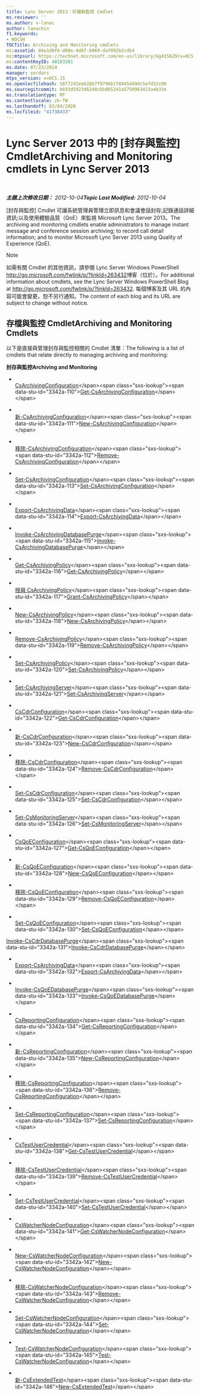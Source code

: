 ```yaml
---
title: Lync Server 2013：存檔與監控 Cmdlet
ms.reviewer: ''
ms.author: v-lanac
author: lanachin
f1.keywords:
- NOCSH
TOCTitle: Archiving and Monitoring cmdlets
ms:assetid: 04e1d0f6-d00e-4d8f-b969-daf092b2cdb4
ms:mtpsurl: https://technet.microsoft.com/en-us/library/Gg415629(v=OCS.15)
ms:contentKeyID: 48183281
ms.date: 07/23/2014
manager: serdars
mtps_version: v=OCS.15
ms.openlocfilehash: 58f7242ee62bb7f9796b1f8445d49dc5efd32c06
ms.sourcegitcommit: b693d5923d6240cbb865241a5750963423a4b33e
ms.translationtype: MT
ms.contentlocale: zh-TW
ms.lasthandoff: 02/04/2020
ms.locfileid: "41738433"
---
```

<div data-xmlns="http://www.w3.org/1999/xhtml">

<div class="topic" data-xmlns="http://www.w3.org/1999/xhtml" data-msxsl="urn:schemas-microsoft-com:xslt" data-cs="http://msdn.microsoft.com/en-us/">

<div data-asp="http://msdn2.microsoft.com/asp">

# <a name="archiving-and-monitoring-cmdlets-in-lync-server-2013"></a><span data-ttu-id="3342a-102">Lync Server 2013 中的 [封存與監控] Cmdlet</span><span class="sxs-lookup"><span data-stu-id="3342a-102">Archiving and Monitoring cmdlets in Lync Server 2013</span></span>

</div>

<div id="mainSection">

<div id="mainBody">

<span> </span>

<span data-ttu-id="3342a-103">_**主題上次修改日期：** 2012-10-04_</span><span class="sxs-lookup"><span data-stu-id="3342a-103">_**Topic Last Modified:** 2012-10-04_</span></span>

<span data-ttu-id="3342a-104">[封存與監控] Cmdlet 可讓系統管理員管理立即訊息和會議會話封存;記錄通話詳細資訊;以及使用體驗品質（QoE）來監視 Microsoft Lync Server 2013。</span><span class="sxs-lookup"><span data-stu-id="3342a-104">The archiving and monitoring cmdlets enable administrators to manage instant message and conference session archiving; to record call detail information; and to monitor Microsoft Lync Server 2013 using Quality of Experience (QoE).</span></span>


> [!NOTE]
> <span data-ttu-id="3342a-105">如需有關 Cmdlet 的其他資訊，請參閱&nbsp;Lync Server Windows PowerShell <A href="http://go.microsoft.com/fwlink/p/?linkid=263432">http://go.microsoft.com/fwlink/p/?linkId=263432</A>博客（位於）。</span><span class="sxs-lookup"><span data-stu-id="3342a-105">For additional information about cmdlets, see the Lync Server&nbsp;Windows PowerShell Blog at <A href="http://go.microsoft.com/fwlink/p/?linkid=263432">http://go.microsoft.com/fwlink/p/?linkId=263432</A>.</span></span> <span data-ttu-id="3342a-106">每個博客及其 URL 的內容可能會變更，恕不另行通知。</span><span class="sxs-lookup"><span data-stu-id="3342a-106">The content of each blog and its URL are subject to change without notice.</span></span>



<div>

## <a name="archiving-and-monitoring-cmdlets"></a><span data-ttu-id="3342a-107">存檔與監控 Cmdlet</span><span class="sxs-lookup"><span data-stu-id="3342a-107">Archiving and Monitoring Cmdlets</span></span>

<span data-ttu-id="3342a-108">以下是直接與管理封存與監控相關的 Cmdlet 清單：</span><span class="sxs-lookup"><span data-stu-id="3342a-108">The following is a list of cmdlets that relate directly to managing archiving and monitoring:</span></span>

<span data-ttu-id="3342a-109">**封存與監控**</span><span class="sxs-lookup"><span data-stu-id="3342a-109">**Archiving and Monitoring**</span></span>

  - <span></span>  
    <span data-ttu-id="3342a-110">[CsArchivingConfiguration](https://technet.microsoft.com/en-us/library/Gg399012(v=OCS.15))</span><span class="sxs-lookup"><span data-stu-id="3342a-110">[Get-CsArchivingConfiguration](https://technet.microsoft.com/en-us/library/Gg399012(v=OCS.15))</span></span>

  - <span></span>  
    <span data-ttu-id="3342a-111">[新-CsArchivingConfiguration](https://technet.microsoft.com/en-us/library/Gg398471(v=OCS.15))</span><span class="sxs-lookup"><span data-stu-id="3342a-111">[New-CsArchivingConfiguration](https://technet.microsoft.com/en-us/library/Gg398471(v=OCS.15))</span></span>

  - <span></span>  
    <span data-ttu-id="3342a-112">[移除-CsArchivingConfiguration](https://technet.microsoft.com/en-us/library/Gg398951(v=OCS.15))</span><span class="sxs-lookup"><span data-stu-id="3342a-112">[Remove-CsArchivingConfiguration](https://technet.microsoft.com/en-us/library/Gg398951(v=OCS.15))</span></span>

  - <span></span>  
    <span data-ttu-id="3342a-113">[Set-CsArchivingConfiguration](https://technet.microsoft.com/en-us/library/Gg413030(v=OCS.15))</span><span class="sxs-lookup"><span data-stu-id="3342a-113">[Set-CsArchivingConfiguration](https://technet.microsoft.com/en-us/library/Gg413030(v=OCS.15))</span></span>

<!-- end list -->

  - <span></span>  
    <span data-ttu-id="3342a-114">[Export-CsArchivingData](https://technet.microsoft.com/en-us/library/Gg398452(v=OCS.15))</span><span class="sxs-lookup"><span data-stu-id="3342a-114">[Export-CsArchivingData](https://technet.microsoft.com/en-us/library/Gg398452(v=OCS.15))</span></span>

<!-- end list -->

  - <span></span>  
    <span data-ttu-id="3342a-115">[Invoke-CsArchivingDatabasePurge](https://technet.microsoft.com/en-us/library/JJ204627(v=OCS.15))</span><span class="sxs-lookup"><span data-stu-id="3342a-115">[Invoke-CsArchivingDatabasePurge](https://technet.microsoft.com/en-us/library/JJ204627(v=OCS.15))</span></span>

<!-- end list -->

  - <span></span>  
    <span data-ttu-id="3342a-116">[Get-CsArchivingPolicy](https://technet.microsoft.com/en-us/library/Gg425731(v=OCS.15))</span><span class="sxs-lookup"><span data-stu-id="3342a-116">[Get-CsArchivingPolicy](https://technet.microsoft.com/en-us/library/Gg425731(v=OCS.15))</span></span>

  - <span></span>  
    <span data-ttu-id="3342a-117">[授與 CsArchivingPolicy](https://technet.microsoft.com/en-us/library/Gg398475(v=OCS.15))</span><span class="sxs-lookup"><span data-stu-id="3342a-117">[Grant-CsArchivingPolicy](https://technet.microsoft.com/en-us/library/Gg398475(v=OCS.15))</span></span>

  - <span></span>  
    <span data-ttu-id="3342a-118">[New-CsArchivingPolicy](https://technet.microsoft.com/en-us/library/Gg399032(v=OCS.15))</span><span class="sxs-lookup"><span data-stu-id="3342a-118">[New-CsArchivingPolicy](https://technet.microsoft.com/en-us/library/Gg399032(v=OCS.15))</span></span>

  - <span></span>  
    <span data-ttu-id="3342a-119">[Remove-CsArchivingPolicy](https://technet.microsoft.com/en-us/library/Gg425924(v=OCS.15))</span><span class="sxs-lookup"><span data-stu-id="3342a-119">[Remove-CsArchivingPolicy](https://technet.microsoft.com/en-us/library/Gg425924(v=OCS.15))</span></span>

  - <span></span>  
    <span data-ttu-id="3342a-120">[Set-CsArchivingPolicy](https://technet.microsoft.com/en-us/library/Gg398294(v=OCS.15))</span><span class="sxs-lookup"><span data-stu-id="3342a-120">[Set-CsArchivingPolicy](https://technet.microsoft.com/en-us/library/Gg398294(v=OCS.15))</span></span>

<!-- end list -->

  - <span></span>  
    <span data-ttu-id="3342a-121">[Set-CsArchivingServer](https://technet.microsoft.com/en-us/library/Gg398923(v=OCS.15))</span><span class="sxs-lookup"><span data-stu-id="3342a-121">[Set-CsArchivingServer](https://technet.microsoft.com/en-us/library/Gg398923(v=OCS.15))</span></span>

<!-- end list -->

  - <span></span>  
    <span data-ttu-id="3342a-122">[CsCdrConfiguration](https://technet.microsoft.com/en-us/library/Gg398298(v=OCS.15))</span><span class="sxs-lookup"><span data-stu-id="3342a-122">[Get-CsCdrConfiguration](https://technet.microsoft.com/en-us/library/Gg398298(v=OCS.15))</span></span>

  - <span></span>  
    <span data-ttu-id="3342a-123">[新-CsCdrConfiguration](https://technet.microsoft.com/en-us/library/Gg399018(v=OCS.15))</span><span class="sxs-lookup"><span data-stu-id="3342a-123">[New-CsCdrConfiguration](https://technet.microsoft.com/en-us/library/Gg399018(v=OCS.15))</span></span>

  - <span></span>  
    <span data-ttu-id="3342a-124">[移除-CsCdrConfiguration](https://technet.microsoft.com/en-us/library/Gg398451(v=OCS.15))</span><span class="sxs-lookup"><span data-stu-id="3342a-124">[Remove-CsCdrConfiguration](https://technet.microsoft.com/en-us/library/Gg398451(v=OCS.15))</span></span>

  - <span></span>  
    <span data-ttu-id="3342a-125">[Set-CsCdrConfiguration](https://technet.microsoft.com/en-us/library/Gg398774(v=OCS.15))</span><span class="sxs-lookup"><span data-stu-id="3342a-125">[Set-CsCdrConfiguration](https://technet.microsoft.com/en-us/library/Gg398774(v=OCS.15))</span></span>

<!-- end list -->

  - <span></span>  
    <span data-ttu-id="3342a-126">[Set-CsMonitoringServer](https://technet.microsoft.com/en-us/library/Gg425776(v=OCS.15))</span><span class="sxs-lookup"><span data-stu-id="3342a-126">[Set-CsMonitoringServer](https://technet.microsoft.com/en-us/library/Gg425776(v=OCS.15))</span></span>

<!-- end list -->

  - <span></span>  
    <span data-ttu-id="3342a-127">[CsQoEConfiguration](https://technet.microsoft.com/en-us/library/Gg399004(v=OCS.15))</span><span class="sxs-lookup"><span data-stu-id="3342a-127">[Get-CsQoEConfiguration](https://technet.microsoft.com/en-us/library/Gg399004(v=OCS.15))</span></span>

  - <span></span>  
    <span data-ttu-id="3342a-128">[新-CsQoEConfiguration](https://technet.microsoft.com/en-us/library/Gg398325(v=OCS.15))</span><span class="sxs-lookup"><span data-stu-id="3342a-128">[New-CsQoEConfiguration](https://technet.microsoft.com/en-us/library/Gg398325(v=OCS.15))</span></span>

  - <span></span>  
    <span data-ttu-id="3342a-129">[移除-CsQoEConfiguration](https://technet.microsoft.com/en-us/library/Gg425879(v=OCS.15))</span><span class="sxs-lookup"><span data-stu-id="3342a-129">[Remove-CsQoEConfiguration](https://technet.microsoft.com/en-us/library/Gg425879(v=OCS.15))</span></span>

  - <span></span>  
    <span data-ttu-id="3342a-130">[Set-CsQoEConfiguration](https://technet.microsoft.com/en-us/library/Gg398245(v=OCS.15))</span><span class="sxs-lookup"><span data-stu-id="3342a-130">[Set-CsQoEConfiguration](https://technet.microsoft.com/en-us/library/Gg398245(v=OCS.15))</span></span>

<span data-ttu-id="3342a-131">[Invoke-CsCdrDatabasePurge](https://technet.microsoft.com/en-us/library/JJ205113(v=OCS.15))</span><span class="sxs-lookup"><span data-stu-id="3342a-131">[Invoke-CsCdrDatabasePurge](https://technet.microsoft.com/en-us/library/JJ205113(v=OCS.15))</span></span>

  - <span></span>  
    <span data-ttu-id="3342a-132">[Export-CsArchivingData](https://technet.microsoft.com/en-us/library/Gg398452(v=OCS.15))</span><span class="sxs-lookup"><span data-stu-id="3342a-132">[Export-CsArchivingData](https://technet.microsoft.com/en-us/library/Gg398452(v=OCS.15))</span></span>

<!-- end list -->

  - <span></span>  
    <span data-ttu-id="3342a-133">[Invoke-CsQoEDatabasePurge](https://technet.microsoft.com/en-us/library/JJ205247(v=OCS.15))</span><span class="sxs-lookup"><span data-stu-id="3342a-133">[Invoke-CsQoEDatabasePurge](https://technet.microsoft.com/en-us/library/JJ205247(v=OCS.15))</span></span>

<!-- end list -->

  - <span></span>  
    <span data-ttu-id="3342a-134">[CsReportingConfiguration](https://technet.microsoft.com/en-us/library/JJ205356(v=OCS.15))</span><span class="sxs-lookup"><span data-stu-id="3342a-134">[Get-CsReportingConfiguration](https://technet.microsoft.com/en-us/library/JJ205356(v=OCS.15))</span></span>

  - <span></span>  
    <span data-ttu-id="3342a-135">[新-CsReportingConfiguration](https://technet.microsoft.com/en-us/library/JJ204787(v=OCS.15))</span><span class="sxs-lookup"><span data-stu-id="3342a-135">[New-CsReportingConfiguration](https://technet.microsoft.com/en-us/library/JJ204787(v=OCS.15))</span></span>

  - <span></span>  
    <span data-ttu-id="3342a-136">[移除-CsReportingConfiguration](https://technet.microsoft.com/en-us/library/JJ204711(v=OCS.15))</span><span class="sxs-lookup"><span data-stu-id="3342a-136">[Remove-CsReportingConfiguration](https://technet.microsoft.com/en-us/library/JJ204711(v=OCS.15))</span></span>

  - <span></span>  
    <span data-ttu-id="3342a-137">[Set-CsReportingConfiguration](https://technet.microsoft.com/en-us/library/JJ205075(v=OCS.15))</span><span class="sxs-lookup"><span data-stu-id="3342a-137">[Set-CsReportingConfiguration](https://technet.microsoft.com/en-us/library/JJ205075(v=OCS.15))</span></span>

<!-- end list -->

  - <span></span>  
    <span data-ttu-id="3342a-138">[CsTestUserCredential](https://technet.microsoft.com/en-us/library/JJ204759(v=OCS.15))</span><span class="sxs-lookup"><span data-stu-id="3342a-138">[Get-CsTestUserCredential](https://technet.microsoft.com/en-us/library/JJ204759(v=OCS.15))</span></span>

  - <span></span>  
    <span data-ttu-id="3342a-139">[移除-CsTestUserCredential](https://technet.microsoft.com/en-us/library/JJ204870(v=OCS.15))</span><span class="sxs-lookup"><span data-stu-id="3342a-139">[Remove-CsTestUserCredential](https://technet.microsoft.com/en-us/library/JJ204870(v=OCS.15))</span></span>

  - <span></span>  
    <span data-ttu-id="3342a-140">[Set-CsTestUserCredential](https://technet.microsoft.com/en-us/library/JJ205341(v=OCS.15))</span><span class="sxs-lookup"><span data-stu-id="3342a-140">[Set-CsTestUserCredential](https://technet.microsoft.com/en-us/library/JJ205341(v=OCS.15))</span></span>

<!-- end list -->

  - <span></span>  
    <span data-ttu-id="3342a-141">[CsWatcherNodeConfiguration](https://technet.microsoft.com/en-us/library/JJ204739(v=OCS.15))</span><span class="sxs-lookup"><span data-stu-id="3342a-141">[Get-CsWatcherNodeConfiguration](https://technet.microsoft.com/en-us/library/JJ204739(v=OCS.15))</span></span>

  - <span></span>  
    <span data-ttu-id="3342a-142">[New-CsWatcherNodeConfiguration](https://technet.microsoft.com/en-us/library/JJ205254(v=OCS.15))</span><span class="sxs-lookup"><span data-stu-id="3342a-142">[New-CsWatcherNodeConfiguration](https://technet.microsoft.com/en-us/library/JJ205254(v=OCS.15))</span></span>

  - <span></span>  
    <span data-ttu-id="3342a-143">[移除-CsWatcherNodeConfiguration](https://technet.microsoft.com/en-us/library/JJ204926(v=OCS.15))</span><span class="sxs-lookup"><span data-stu-id="3342a-143">[Remove-CsWatcherNodeConfiguration](https://technet.microsoft.com/en-us/library/JJ204926(v=OCS.15))</span></span>

  - <span></span>  
    <span data-ttu-id="3342a-144">[Set-CsWatcherNodeConfiguration](https://technet.microsoft.com/en-us/library/JJ204620(v=OCS.15))</span><span class="sxs-lookup"><span data-stu-id="3342a-144">[Set-CsWatcherNodeConfiguration](https://technet.microsoft.com/en-us/library/JJ204620(v=OCS.15))</span></span>

  - <span></span>  
    <span data-ttu-id="3342a-145">[Test-CsWatcherNodeConfiguration](https://technet.microsoft.com/en-us/library/JJ204652(v=OCS.15))</span><span class="sxs-lookup"><span data-stu-id="3342a-145">[Test-CsWatcherNodeConfiguration](https://technet.microsoft.com/en-us/library/JJ204652(v=OCS.15))</span></span>

<!-- end list -->

  - <span></span>  
    <span data-ttu-id="3342a-146">[新-CsExtendedTest](https://technet.microsoft.com/en-us/library/JJ205275(v=OCS.15))</span><span class="sxs-lookup"><span data-stu-id="3342a-146">[New-CsExtendedTest](https://technet.microsoft.com/en-us/library/JJ205275(v=OCS.15))</span></span>

</div>

</div>

<span> </span>

</div>

</div>

</div>

